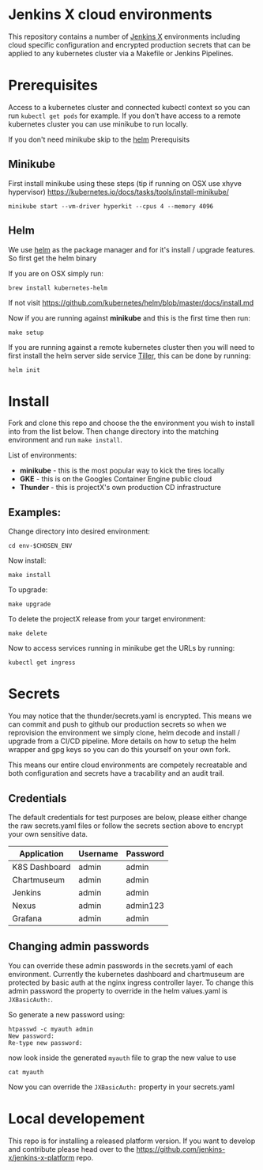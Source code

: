 # Jenkins X cloud environments

This repository contains a number of [Jenkins X](https://jenkins-x.github.io/jenkins-x-website/) environments including cloud specific configuration and encrypted production secrets that can be applied to any kubernetes cluster via a Makefile or Jenkins Pipelines.

# Prerequisites

Access to a kubernetes cluster and connected kubectl context so you can run `kubectl get pods` for example. If you don't have access to a remote kubernetes cluster you can use minikube to run locally.

If you don't need minikube skip to the [helm](#helm) Prerequisits

## Minikube
First install minikube using these steps (tip if running on OSX use xhyve hypervisor) https://kubernetes.io/docs/tasks/tools/install-minikube/
```
minikube start --vm-driver hyperkit --cpus 4 --memory 4096
```

## Helm
We use [helm](https://github.com/kubernetes/helm) as the package manager and for it's install / upgrade features. So first get the helm binary 

If you are on OSX simply run:
```
brew install kubernetes-helm
```
If not visit https://github.com/kubernetes/helm/blob/master/docs/install.md


Now if you are running against __minikube__ and this is the first time then run:
```
make setup
```
If you are running against a remote kubernetes cluster then you will need to first install the helm server side service [Tiller](https://github.com/kubernetes/helm#helm-in-a-handbasket), this can be done by running:
```
helm init
```

# Install

Fork and clone this repo and choose the the environment you wish to install into from the list below. Then change directory into the matching environment and run `make install`.

List of environments:
- __minikube__ - this is the most popular way to kick the tires locally
- __GKE__ - this is on the Googles Container Engine public cloud
- __Thunder__ - this is projectX's own production CD infrastructure

## Examples:
Change directory into desired environment:
```
cd env-$CHOSEN_ENV
```
Now install:
```
make install
```
To upgrade:
```
make upgrade
```
To delete the projectX release from your target environment:
```
make delete
```
Now to access services running in minikube get the URLs by running:
```
kubectl get ingress
```

# Secrets

You may notice that the thunder/secrets.yaml is encrypted. This means we can commit and push to github our production secrets so when we reprovision the environment we simply clone, helm decode and install / upgrade from a CI/CD pipeline. More details on how to setup the helm wrapper and gpg keys so you can do this yourself on your own fork.

This means our entire cloud environments are competely recreatable and both configuration and secrets have a tracability and an audit trail.

## Credentials

The default credentials for test purposes are below, please either change the raw secrets.yaml files or follow the secrets section above to encrypt your own sensitive data.

| Application   | Username | Password |
| ------------- | -------- | -------- |
| K8S Dashboard | admin    | admin    |
| Chartmuseum   | admin    | admin    |
| Jenkins       | admin    | admin    |
| Nexus         | admin    | admin123 |
| Grafana       | admin    | admin    |


## Changing admin passwords

You can override these admin passwords in the secrets.yaml of each environment. Currently the kubernetes dashboard and chartmuseum are protected by basic auth at the nginx ingress controller layer. To change this admin password the property to override in the helm values.yaml is `JXBasicAuth:`.

So generate a new password using:
```
htpasswd -c myauth admin
New password:
Re-type new password:
```
now look inside the generated `myauth` file to grap the new value to use
```
cat myauth
```
Now you can override the `JXBasicAuth:` property in your secrets.yaml

# Local developement

This repo is for installing a released platform version. If you want to develop and contribute please head over to the https://github.com/jenkins-x/jenkins-x-platform repo.

